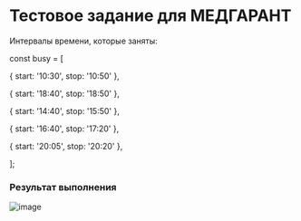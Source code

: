 # Тестовое задание для МЕДГАРАНТ

Интервалы времени, которые заняты:

const busy = [

{ start: '10:30', stop: '10:50' },

{ start: '18:40', stop: '18:50' },
  
  
{ start: '14:40', stop: '15:50' },  

{ start: '16:40', stop: '17:20' },

{ start: '20:05', stop: '20:20' },


];

### Результат выполнения

![image](https://github.com/Angelina1Blokhina/testMedgarant/assets/64483372/e69ac3d4-19e0-433a-8087-11daabf02d19)

